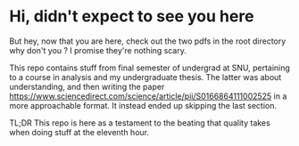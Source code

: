 # Hi, didn't expect to see you here
But hey, now that you are here, check out the two pdfs in the root directory why don't you ? I promise they're nothing scary.

This repo contains stuff from final semester of undergrad at SNU, pertaining to a course in analysis and my undergraduate thesis. The latter was about understanding, and then writing the paper https://www.sciencedirect.com/science/article/pii/S0166864111002525 in a more approachable format. It instead ended up skipping the last section.

TL;DR This repo is here as a testament to the beating that quality takes when doing stuff at the eleventh hour.
